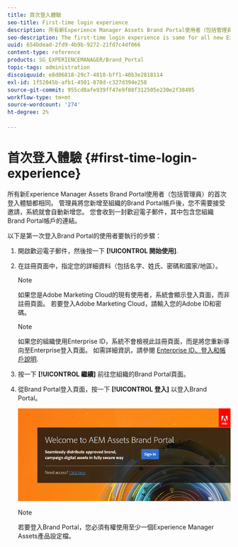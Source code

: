 ```yaml
---
title: 首次登入體驗
seo-title: First-time login experience
description: 所有新Experience Manager Assets Brand Portal使用者（包括管理員）的首次登入體驗都相同。 管理員將您新增至組織的Brand Portal帳戶後，您不需要接受邀請，系統就會自動新增您。 您會收到一封歡迎電子郵件，其中包含您組織Brand Portal帳戶的連結。
seo-description: The first-time login experience is same for all new Experience Manager Assets Brand Portal users, including Administrators. After an Administrator adds you to your organization's Brand Portal account, you need not accept invitations, you are automatically added. You receive a welcome email that contains a link to your organization’s Brand Portal account.
uuid: 654bdead-2fd9-4b9b-9272-21fd7c4df066
content-type: reference
products: SG_EXPERIENCEMANAGER/Brand_Portal
topic-tags: administration
discoiquuid: e8d06818-29c7-4810-bff1-40b3e2818114
exl-id: 1f52045b-afb1-4501-878d-c327d394e258
source-git-commit: 955cd8afe939ff47e9f08f312505e230e2f38495
workflow-type: tm+mt
source-wordcount: '274'
ht-degree: 2%

---
```


# 首次登入體驗 {#first-time-login-experience}

所有新Experience Manager Assets Brand Portal使用者（包括管理員）的首次登入體驗都相同。 管理員將您新增至組織的Brand Portal帳戶後，您不需要接受邀請，系統就會自動新增您。 您會收到一封歡迎電子郵件，其中包含您組織Brand Portal帳戶的連結。

以下是第一次登入Brand Portal的使用者要執行的步驟：

1. 開啟歡迎電子郵件，然後按一下 **[!UICONTROL 開始使用]**.

1. 在註冊頁面中，指定您的詳細資料（包括名字、姓氏、密碼和國家/地區）。
   >[!NOTE]
   >
   >如果您是Adobe Marketing Cloud的現有使用者，系統會顯示登入頁面，而非註冊頁面。 若要登入Adobe Marketing Cloud，請輸入您的Adobe ID和密碼。

   >[!NOTE]
   >
   >如果您的組織使用Enterprise ID，系統不會檢視此註冊頁面，而是將您重新導向至Enterprise登入頁面。 如需詳細資訊，請參閱 [Enterprise ID、登入和帳戶說明](https://helpx.adobe.com/in/enterprise/kb/enterprise-id-faq.html).

1. 按一下 **[!UICONTROL 繼續]** 前往您組織的Brand Portal頁面。
1. 從Brand Portal登入頁面，按一下 **[!UICONTROL 登入]** 以登入Brand Portal。

   ![Brand Portal登入頁面](assets/signin-onboarding.png)

   >[!NOTE]
   >
   >若要登入Brand Portal，您必須有權使用至少一個Experience Manager Assets產品設定檔。
